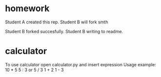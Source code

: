 # homework
Student A created this rep.
Student B will fork smth

Student B forked succesfully.
Student B writing to readme.

# calculator
To use calculator open calculator.py and insert expression
Usage example: 10 * 5
               5 : 3 or 5 / 3
               1 + 2
               1 - 3